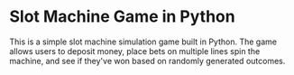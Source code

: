 #  Slot Machine Game in Python
This is a simple slot machine simulation game built in Python.
 The game allows users to deposit money, place bets on multiple lines
 spin the machine, and see if they've won based on randomly generated outcomes.
